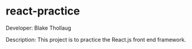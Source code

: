 # react-practice
Developer: Blake Thollaug

Description: This project is to practice the React.js front end framework.